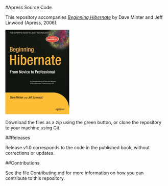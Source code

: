 #Apress Source Code

This repository accompanies [*Beginning Hibernate*](http://www.apress.com/9781590596937) by Dave Minter and Jeff Linwood (Apress, 2006).

[comment]: #cover
![Cover image](9781590596937.jpg)

Download the files as a zip using the green button, or clone the repository to your machine using Git.

##Releases

Release v1.0 corresponds to the code in the published book, without corrections or updates.

##Contributions

See the file Contributing.md for more information on how you can contribute to this repository.
